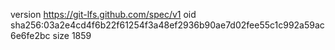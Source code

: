 version https://git-lfs.github.com/spec/v1
oid sha256:03a2e4cd4f6b22f61254f3a48ef2936b90ae7d02fee55c1c992a59ac6e6fe2bc
size 1859
